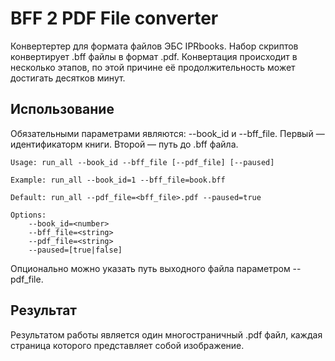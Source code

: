 # BFF 2 PDF File converter
Конвертертер для формата файлов ЭБС IPRbooks. Набор скриптов конвертирует .bff файлы в формат .pdf. Конвертация происходит в несколько этапов, по этой причине её продолжительность может достигать десятков минут.

## Использование
Обязательными параметрами являются: --book_id и --bff_file. Первый — идентификаторм книги. Второй — путь до .bff файла.

	Usage: run_all --book_id --bff_file [--pdf_file] [--paused]
	
	Example: run_all --book_id=1 --bff_file=book.bff
	
	Default: run_all --pdf_file=<bff_file>.pdf --paused=true
	
	Options:
	    --book_id=<number>
	    --bff_file=<string>
	    --pdf_file=<string>
	    --paused=[true|false]

Опционально можно указать путь выходного файла параметром --pdf_file.

## Результат
Результатом работы является один многостраничный .pdf файл, каждая страница которого представляет собой изображение.